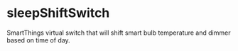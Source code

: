 # sleepShiftSwitch
SmartThings virtual switch that will shift smart bulb temperature and dimmer based on time of day.
